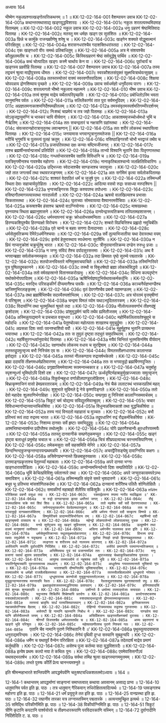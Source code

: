 अध्यायः 164

भीष्मेण नकुलप्रश्नात्खड्गोत्पत्तिकथनम् ॥ 1 ॥
KK-12-02-164-001	वैशम्पायन उवाच 
KK-12-02-164-001a	कथान्तरमथासाद्य खड्गयुद्धविशारदः ।
KK-12-02-164-001c	नकुलः शरतल्पस्थमिदमाह पितामहम् ॥
KK-12-02-164-002	नकुल उवाच 
KK-12-02-164-002a	धनुः प्रहरणं श्रेष्ठमितिवादः पितामह ।
KK-12-02-164-002c	मतस्तु मम धर्मज्ञः खड्ग एव सुसंशितः ॥
KK-12-02-164-003a	छिन्ने च कार्मुके राजन्प्रक्षीणेषु शरेषु च ।
KK-12-02-164-003c	खड्गेन शक्यते योद्धुमात्मानं परिरक्षितुम् ॥
KK-12-02-164-004a	शरासनधरांश्चैव गदाशक्तिधरांस्तदा ।
KK-12-02-164-004c	एकः खड्गधरो वीरः समर्थः प्रतिबाधितुम् ॥
KK-12-02-164-005a	अत्र मे संशयश्चैव कौतूहलमतीव च ।
KK-12-02-164-005c	किंस्वित्प्रहरणं श्रेष्ठं सर्वयुद्धेषु पार्थिव ॥
KK-12-02-164-006a	कथं चोत्पादितः खड्गः कस्मै चार्थाय केन वा ।
KK-12-02-164-006c	पूर्वाचार्यं च खड्गस्य प्रव्रवीहि पितामह ॥
KK-12-02-164-007	वैशम्पायन उवाच 
KK-12-02-164-007a	तस्य तद्वचनं श्रुत्वा माद्रीपुत्रस्य धीमतः ।
KK-12-02-164-007c	स्वरकौशलसंयुक्तं सूक्ष्मचित्रार्थवत्सुखम् ॥
KK-12-02-164-008a	ततस्तस्योत्तरं वाक्यं स्वरवर्णोपपादितम् ।
KK-12-02-164-008c	शिक्षया चोपपन्नाय द्रोणशिष्याय पृच्छते ॥
KK-12-02-164-009a	उवाच सर्वधर्मज्ञो धनुर्वेदस्य पारगः ।
KK-12-02-164-009c	शरतल्पगतो भीष्मो नकुलाय महात्मने ॥
KK-12-02-164-010	भीष्म उवाच 
KK-12-02-164-010a	तत्त्वं शृणुष्व माद्रेय यथैतत्परिपृच्छसि ।
KK-12-02-164-010c	प्रबोधितोऽस्मि भवता सानुमानिव पर्वतः ॥
KK-12-02-164-011a	सलिलैकार्णवं तात पुरा सर्वमभूदिदम् ।
KK-12-02-164-011c	अप्रज्ञातमनाकाशमनिर्देश्यमहीतलम् ॥
KK-12-02-164-012a	तमस्संवृतमस्पर्शमतिगम्भीरदर्शनम् ।
KK-12-02-164-012c	निःशब्दं चाप्रमेयं च तत्र जज्ञे पितामहः ॥
KK-12-02-164-013a	सोऽसृजद्वायुमग्निं च भास्करं चापि वीर्यवान् ।
KK-12-02-164-013c	आकाशममृजच्चोर्ध्वमधो भूमिं च नैर्ऋतिम् ॥
KK-12-02-164-014a	ततः सचन्द्रतारं च नक्षत्राणि ग्रहांस्तथा ।
KK-12-02-164-014c	संवत्सरानहोरात्रानृतूनथ लवान्क्षणान् ||
KK-12-02-164-015a	ततः शरीरं लोकस्थं स्थापयित्वा पितामहः ।
KK-12-02-164-015c	जनयामास भगवान्पुत्रानुत्तमतेजसः ||
KK-12-02-164-016a	मरीचिं भृगुमत्रिं च पुलस्त्यं पुलहं क्रतुम् ।
KK-12-02-164-016c	वसिष्ठाङ्गिरसौ चोभौ भरद्वाजं तथैव च ॥
KK-12-02-164-017a	प्रजापतिस्तथा दक्षः कन्याः षष्टिमजीजनत् ।
KK-12-02-164-017c	ताश्च ब्रह्मर्षीन्सर्वान्प्रजार्थं प्रतिपेदिरे ॥
KK-12-02-164-018a	ताभ्यो विश्वानि भूतानि देवाः पितृगणास्तथा ।
KK-12-02-164-018c	गन्धर्वाप्सरसश्चैव रक्षांसि विविधानि च ॥
KK-12-02-164-019a	पतत्रिमृगमीनाश्च गावश्चैव महोरगाः ।
KK-12-02-164-019c	नानाकृतिबलाश्चान्ये जलक्षितिविचारिणः ॥
KK-12-02-164-020a	उद्भिज्जाः स्वेदजाश्चैव साण्डजाश्च जरायुजाः ।
KK-12-02-164-020c	जज्ञे तात जगत्सर्वं तथा स्थावरजङ्गमम् ॥
KK-12-02-164-021a	अतः सर्गमिमं कृत्वा सर्वलोकपितामहः ।
KK-12-02-164-021c	शाश्वतं वेदपठितं धर्मं च जुजुषे पुनः ॥
KK-12-02-164-022a	तस्मिन्धर्मे स्थिता देवाः सहाचार्यपुरोहिताः ।
KK-12-02-164-022c	आदित्या वसवो रुद्राः ससाध्या मरुदश्विनः ||
KK-12-02-164-023a	भृग्वत्र्यङ्गिरसः सिद्धाः कश्यपश्च तपोधनाः ।
KK-12-02-164-023c	वसिष्ठगौतमागस्त्यास्तथा नारदपर्वतौ ॥
KK-12-02-164-024a	ऋषयो वालखिल्याश्च प्रभासाः सिकतास्तथा ।
KK-12-02-164-024c	घृताच्याः सोमवायव्या वैश्वानरमरीचिपाः ॥
KK-12-02-164-025a	करूषाश्चैव हंसाश्च ऋषयो वाऽग्नियोनयः ।
KK-12-02-164-025c	माषपप्रस्थाः पृश्नयश्च स्थिता ब्रह्मानुशासने ॥
KK-12-02-164-026a	दानवेन्द्रास्त्वतिक्रम्य तत्पितामहशासनम् ।
KK-12-02-164-026c	धर्मस्यापनयं चक्रुः क्रोधलोभसमन्विताः ॥
KK-12-02-164-027a	हिरण्यकशिपुश्चैव हिरण्याक्षो विरोचनः ।
KK-12-02-164-027c	शम्बरो विप्रचित्तिश्च प्रह्लादो नमुचिर्बलिः ॥
KK-12-02-164-028a	एते चान्ये च बहवः सगणा दैत्यदानवाः ।
KK-12-02-164-028c	धर्मसेतुमतिक्रम्य रेमिरेऽधर्मनिश्चयाः ॥
KK-12-02-164-029a	सर्वे तुल्याभिजातीया यथा देवास्तथा वयम् ।
KK-12-02-164-029c	इत्येवं हेतुमास्थाय स्पर्धमानाः सुरर्षिभिः ॥
KK-12-02-164-030a	न प्रियं नाप्यनुक्रोशं चक्रुर्भूतेषु भारत ।
KK-12-02-164-030c	त्रीनुपायानतिक्रम्य दण्डेन रुरुधुः प्रजाः ॥
KK-12-02-164-031a	न जग्मुः संविदं तैश्च दर्पादसुरसत्तमाः ।
KK-12-02-164-031c	अथ वै भगवान्ब्रह्मा सर्वलोकनमस्कृतः ॥
KK-12-02-164-032a	तदा हिमवतः पृष्ठे सुरम्ये पद्मतारके ।
KK-12-02-164-032c	शतयोजनविस्तारे मणिमुक्ताचयाचिते ॥
KK-12-02-164-033a	तस्मिन्गिरिवरे पुत्र पुष्पितद्रुमकानने ।
KK-12-02-164-033c	तस्थौ स विबुधश्रेष्ठो ब्रह्मा लोकार्थसिद्धये ॥
KK-12-02-164-034a	ततो वर्षसहस्रान्ते वितानमकरोत्प्रभुः ।
KK-12-02-164-034c	विधिना कल्पदृष्टेन यथोक्तेनोपपादितम् ॥
KK-12-02-164-035a	ऋषिभिर्यज्ञपटुभिर्यथावत्कर्मकर्तृभिः ।
KK-12-02-164-035c	मरुद्भिः परिसङ्कीर्णं दीप्यमानैश्च पावकैः ॥
KK-12-02-164-036a	काञ्चनैर्यज्ञभाण्डैश्च भ्राजिष्णुभिरलङ्कृतम् ।
KK-12-02-164-036c	वृतं देवगणैश्चैव प्रबभौ यज्ञमण्डलम् ॥
KK-12-02-164-037a	तथा ब्रह्मर्षिभिश्चैव सदस्यैरुपशोभितम् ।
KK-12-02-164-037c	अत्र घोरतमं वृत्तमृषीणां मे परिश्रुतम् ॥
KK-12-02-164-038a	चन्द्रमा विमलं व्योम यथाऽभ्युदिततारकम् ।
KK-12-02-164-038c	विदार्याग्निं तथा भूतमुत्थितं श्रूयते तदा ॥
KK-12-02-164-039a	नीलोत्पलसवर्णाभं तीक्ष्णदंष्ट्रं कृशोदरम् ।
KK-12-02-164-039c	प्रांशुमुद्धर्षणं चापि तथैव ह्यमितौजसम् ॥
KK-12-02-164-040a	अस्मिन्नुत्पद्यमाने च प्रचचाल वसुन्धरा ।
KK-12-02-164-040c	महोर्मिकलिलावर्तश्चुक्षुभे स महोदधिः ॥
KK-12-02-164-041a	पेतुश्चोल्का महोत्पाताः शाखाश्च मुमुचुर्द्रुमाः ।
KK-12-02-164-041c	अप्रसन्ना दिशः सर्वाः पवनश्चाशिवो ववौ ।
KK-12-02-164-041e	मुहुर्मुहुश्च भूतानि प्राव्यथन्त भयात्तथा ॥
KK-12-02-164-042a	ततः स तुमुलं दृष्ट्वा तद्भूतं समुपस्थितम् ।
KK-12-02-164-042c	महर्षिसुरगन्धर्वानुवाचेदं पितामहः ॥
KK-12-02-164-043a	मयैवं चिन्तितं भूतमसिर्नामैष वीर्यवान् ।
KK-12-02-164-043c	रक्षणार्थाय लोकस्य वधाय च सुरद्विषाम् ॥
KK-12-02-164-044a	ततस्तद्रूपमुत्सृज्य बभौ निस्त्रिंश एव सः ।
KK-12-02-164-044c	विमलस्तीक्ष्णधारश्च कालान्तक इवोद्यतः ॥
KK-12-02-164-045a	ततस्तं नीलकण्ठाय रुद्रायर्षभकेतवे ।
KK-12-02-164-045c	ब्रह्मा ददावसिं तीक्ष्णमधर्मप्रतिवारणम् ॥
KK-12-02-164-046a	ततः स भगवान्रुद्रो ब्रह्मर्षिगणपूजितः ।
KK-12-02-164-046c	प्रगृह्मासिममेयात्मा रूपमन्यच्चकार ह ॥
KK-12-02-164-047a	चतुर्बाहुः स्पृशन्मूर्ध्ना भूमिष्ठोऽपि दिशो दश ।
KK-12-02-164-047c	ऊर्ध्वदृष्टिर्महाबाहुर्मुखाज्ज्वालाः समुत्सृजन् ॥
KK-12-02-164-048a	विकुर्वन्बहुधा वर्णान्नीलपाण्डुरलोहितान् ।
KK-12-02-164-048c	बिभ्रत्कृष्णाजिनं वासो हेमप्रवरतारकम् ॥
KK-12-02-164-049a	नेत्रं चैकं ललाटस्थं भास्करप्रतिमं महत् ।
KK-12-02-164-049c	शुशुभाते सुविमले द्वे नेत्रे कृष्णपिङ्गले ॥
KK-12-02-164-050a	ततो देवो महादेवः शूलपाणिर्भगाक्षिहा ।
KK-12-02-164-050c	सम्प्रगृह्य तु निस्त्रिंशं कालाग्निसमवर्चसम् ॥
KK-12-02-164-051a	त्रिकूटं चर्म चोद्यम्य सविद्युतमिवाम्बुदम् ।
KK-12-02-164-051c	चचार विविधान्मार्गान्दानवान्तचिकीर्षया ।
KK-12-02-164-051e	विधुन्वन्नसिमाकाशे तथा युद्धचिकीर्षया ॥
KK-12-02-164-052a	तस्य नादं विनदतो महाहासं च मुञ्चतः ।
KK-12-02-164-052c	बभौ प्रतिभयं रूपं तदा रुद्रस्य भारत ॥
KK-12-02-164-053a	तद्रूपधारिणं रुद्रं रौद्रकर्मचिकीर्षया ।
KK-12-02-164-053c	निशाम्य दानवाः सर्वे हृष्टाः समभिदुद्रुवुः ॥
KK-12-02-164-054a	अश्मभिश्चाभ्यवर्षन्त प्रदीप्तैश्च तथोल्मुकैः ।
KK-12-02-164-054c	घोरैः प्रहरणैश्चान्यैः क्षुरधारैरयस्मयैः ॥
KK-12-02-164-055a	ततस्तु दानवानीकं सम्प्रणेतृकमप्युत ।
KK-12-02-164-055c	खड्गं दृष्ट्वा बलाधूतं प्रमुमोह चचाल च ॥
KK-12-02-164-056a	चित्रं शीघ्रपदत्वाच्च चरन्तमसिपाणिनम् ।
KK-12-02-164-056c	तमेकमसुराः सर्वे सहस्रमिति मेनिरे ॥
KK-12-02-164-057a	छिन्दन्भिन्दन्रुजन्कृन्तन्दारयन्प्रथमन्नपि ।
KK-12-02-164-057c	अचरद्वैरिसङ्घेषु दावाग्निरिव कक्षगः ॥
KK-12-02-164-058a	असिवेगप्रभग्नास्ते छिन्नबाहूरुवक्षसः ।
KK-12-02-164-058c	उत्तमाङ्गप्रकृत्ताश्च पेतुरुर्व्यां महाबलाः ॥
KK-12-02-164-059a	अपरे दानवा भग्नाः खड्गधारावपीडिताः ।
KK-12-02-164-059c	अन्योन्यमभिनर्दन्तो दिशः सम्प्रतिपेदिरे ॥
KK-12-02-164-060a	भूमिं केचित्प्रविविशुः पर्वतानपरे तथा ।
KK-12-02-164-060c	अपरे जग्मुराकासमपरेऽम्भः समाविशन् ॥
KK-12-02-164-061a	तस्मिन्महति संवृत्ते समरे भृशदारुणे ।
KK-12-02-164-061c	बभूव भूः प्रतिभया मांसशोणितकर्दमा ॥
KK-12-02-164-062a	दानवानां शरीरैश्च पतितैः शोणितोक्षितैः ।
KK-12-02-164-062c	समाकीर्णा महाबाहो शैलैरिव सकिंशुकैः ॥
KK-12-02-164-063a	`रुधिरेण परिक्लिन्ना प्रबभौ वसुधा तदा ।
KK-12-02-164-063c	रक्तार्द्रवसना श्यामा नारीव मदविह्वला ॥'
KK-12-02-164-064a	स रुद्रो दानवान्हत्वा कृत्वा धर्मोत्तरं जगत् ।
KK-12-02-164-064c	रौद्रं रुपमथाक्षिप्य चक्रे रूपं शिवं शिवः ॥
KK-12-02-164-065a	ततो महर्षयः सर्वे सर्वे देवगणास्तथा ।
KK-12-02-164-065c	जयेनाद्भुतकल्पेन देवदेवमथास्तुवन् ॥
KK-12-02-164-066a	ततः स भगवान्रुद्रो दानवक्षतजोक्षितम् ।
KK-12-02-164-066c	असिं धर्मस्य गोप्तारं ददौ सत्कृत्य विष्णवे ॥
KK-12-02-164-067a	विष्णुर्मरीचये प्रादान्मरीचिर्भार्गवाय तम् ।
KK-12-02-164-067c	महर्षिभ्यो ददौ खड्गमृषयो वासवाय च ॥
KK-12-02-164-068a	महेन्द्रो लोकपालेभ्यो लोकपालास्तु पुत्रक ।
KK-12-02-164-068c	मनवे सूर्यपुत्राय ददुः खड्गं सुविस्तरम् ॥
KK-12-02-164-069a	ऊचुश्चैनं तथा वाक्यं मानुषाणां त्वमीश्वरः ।
KK-12-02-164-069c	असिना धर्मगर्भेण पालयस्व प्रजा इति ॥
KK-12-02-164-070a	धर्मसेतुमतिक्रान्ताः स्थूलसूक्ष्मार्थकारणात् ।
KK-12-02-164-070c	विभज्य दण्डं रक्ष्याः स्युर्धर्मतो न यदृच्छया ॥
KK-12-02-164-071a	दुर्वाचा निग्रहो दण्डो हिरण्यबहुलस्तथा ।
KK-12-02-164-071c	व्यङ्गता च शरीरस्य वधो नाल्पस्य कारणात् ॥
KK-12-02-164-072a	असेरेतानि रूपाणि दुर्वारादीनि निर्दिशेत् ।
KK-12-02-164-072c	असेरेवं प्रमाणानि परमाण्यभ्यतिक्रमात् ॥
KK-12-02-164-073a	अभिषिच्याथ पुत्रं स्वं प्रजानामधिपं ततः ।
KK-12-02-164-073c	मनुः प्रजानां रक्षार्थं क्षुपाय प्रददावसिम् ॥
KK-12-02-164-074a	क्षुपाज्जग्राह चेक्ष्वाकुरिक्ष्वाकोश्च पुरूरवाः ।
KK-12-02-164-074c	आयुश्च तस्माल्लोभे तं नहुषश्च ततो भुवि ॥
KK-12-02-164-075a	ययातिर्नहुषाच्चापि पूरुस्तस्माच्च लब्धवान् ।
KK-12-02-164-075c	आधूर्तश्च गयस्तस्मात्ततो भूमिशयो नृपः ॥
KK-12-02-164-076a	भरतश्चापि दौष्यन्तिर्लेभे भूमिशयादसिम् ।
KK-12-02-164-076c	तस्माल्लोभे च धर्मज्ञो राजन्नैलबिलस्तथा ॥
KK-12-02-164-077a	ततस्त्वैलबिलाल्लेभे धुन्धुमारो नरेश्वरः ।
KK-12-02-164-077c	धुन्धुमाराच्च काम्भोजो मुचुकुन्दस्ततोऽभजत् ॥
KK-12-02-164-078a	मुचुकुन्दान्मरुत्तश्च मरुत्तादपि रैवतः ।
KK-12-02-164-078c	रैवताद्युवनाश्वश्च युवनाश्वात्ततो रघुः ॥
KK-12-02-164-079a	इक्ष्वाकुवंशजस्तस्माद्धरिणाश्वः प्रतापवान् ।
KK-12-02-164-079c	हरिणाश्वादसिं लेभे शुनकः शुनकादपि ॥
KK-12-02-164-080a	उशीनरो वै धर्मात्मा तस्माद्भोजाः सयादवाः ।
KK-12-02-164-080c	यदुभ्यश्च शिबिर्लेभे शिबेश्चापि प्रतर्दनः ॥
KK-12-02-164-081a	प्रतर्दनादष्टकश्च रुशदश्वोऽष्टकादपि ।
KK-12-02-164-081c	रुशदश्वाद्भरद्वाजो द्रोणस्तस्मात्कृपस्ततः ।
KK-12-02-164-081e	ततस्त्वं भ्रातृभिः सार्धं परमासिमवाप्तवान् ॥
KK-12-02-164-082a	कृत्तिकास्तस्य नक्षत्रमसेरग्निश्च दैवतम् ।
KK-12-02-164-082c	रोहिण्यो गोत्रमस्याथ रुद्राश्च गुरुसत्तमाः ॥
KK-12-02-164-083a	असेरष्टौ हि नामानि रहस्यानि निबोध मे ।
KK-12-02-164-083c	पाण्डवेय सदा यानि कीर्तयँल्लभते जयम् ॥
KK-12-02-164-084a	असिर्विशसनः खड्गस्तीक्ष्णचर्मा दुरासदः ।
KK-12-02-164-084c	श्रीगर्भो विजयश्चैव धर्मपालस्तथैव च ॥
KK-12-02-164-085a	अग्र्यः प्रहरणानां च खड्गो भुवि परिश्रुतः ।
KK-12-02-164-085c	महेश्वरप्रणीतश्च पुराणे निश्चयं गतः ।
KK-12-02-164-085e	`एतानि चैव नामानि पुराणे निश्चितानि वै ॥'
KK-12-02-164-086a	पृथुस्तूत्पादयामास धनुराद्यमरिन्दमः ।
KK-12-02-164-086c	तेनेयं पृथिवी दुग्धा सस्यानि सुबहून्यपि ।
KK-12-02-164-086e	धर्मेण च यथापूर्वं वैन्येन परिरक्षिता ॥
KK-12-02-164-087a	तदेतदार्षं माद्रेय प्रमाणं कर्तुमर्हसि ।
KK-12-02-164-087c	असेश्च पूजा कर्तव्या सदा युद्धविशारदैः ॥
KK-12-02-164-088a	इत्येष प्रथमः कल्पो मया ते कथितः पुनः ।
KK-12-02-164-088c	एवमेवासिसर्गोऽयं यथावद्भरतर्षभ ॥
KK-12-02-164-089a	सर्वथा तमिह श्रुत्वा खड्गस्यागममुत्तमम् ।
KK-12-02-164-089c	लभते पुरुषः कीर्तिं प्रेत्य चानन्त्यमश्नुते ॥ 

इति श्रीमन्महाभारते शान्तिपर्वणि आपद्धर्मपर्वणि चतुःषष्ट्यधिकशततमोऽध्यायः ॥ 164 ॥

12-164-1 कथान्तरम् आपद्धर्माणां साङ्गानां समाप्तत्वात् कथाया अवसानम् असाद्य प्राप्य ॥ 12-164-10 धातुमानिव पर्वत इति झ. पाठः । तत्र धातुमान् गैरिकवान् रुधिरोक्षितत्वादित्यर्थः ॥ 12-164-19 प्लवङ्गाश्च महोरगा इति झ. पाठः ॥ 12-164-21 धर्मं प्रयुयुजे तत इति झ. पाठः ॥ 12-164-25 वानप्रस्था इति झ. पाठः ॥ 12-164-32 पद्मानीव तारका यत्र लग्नास्तस्मिन् पद्मतारके । अत्यन्तमुच्छ्रित इत्यर्थः ॥ 12-164-35 समिद्भिः परिकीर्णमिति झ. पाठः ॥ 12-164-38 विकीर्याग्निमिति झ. पाठः ॥ 12-164-51 त्रिकूटं त्रीणि कृटानि कपटानि पार्श्वयोरग्रे च तीक्ष्णधाररूपाणि परविदारकाणि यस्मिन् ॥ 12-164-72 दुर्वागादीनि निर्दिशेदिति ट. ड. पाठः ॥
